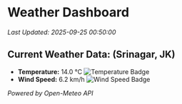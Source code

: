 
# Weather Dashboard

_Last Updated: 2025-09-25 00:50:00_

## Current Weather Data: (Srinagar, JK)
- **Temperature:** 14.0 °C ![Temperature Badge](https://img.shields.io/badge/Temperature-Low%20Temp-blue)
- **Wind Speed:** 6.2 km/h ![Wind Speed Badge](https://img.shields.io/badge/Wind%20Speed-Light%20Wind-blue)

*Powered by Open-Meteo API*
